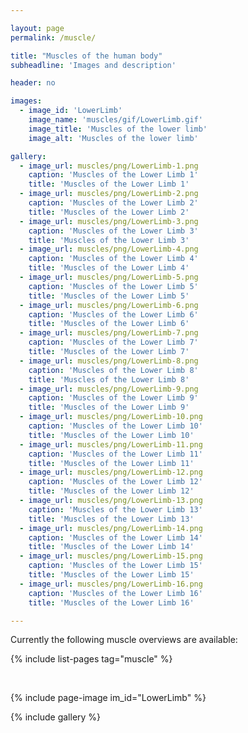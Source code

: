 ```yaml
---

layout: page
permalink: /muscle/

title: "Muscles of the human body"
subheadline: 'Images and description'

header: no

images:
  - image_id: 'LowerLimb'
    image_name: 'muscles/gif/LowerLimb.gif'
    image_title: 'Muscles of the lower limb'
    image_alt: 'Muscles of the lower limb' 

gallery:
  - image_url: muscles/png/LowerLimb-1.png
    caption: 'Muscles of the Lower Limb 1'
    title: 'Muscles of the Lower Limb 1'
  - image_url: muscles/png/LowerLimb-2.png
    caption: 'Muscles of the Lower Limb 2'
    title: 'Muscles of the Lower Limb 2'
  - image_url: muscles/png/LowerLimb-3.png
    caption: 'Muscles of the Lower Limb 3'
    title: 'Muscles of the Lower Limb 3'
  - image_url: muscles/png/LowerLimb-4.png
    caption: 'Muscles of the Lower Limb 4'
    title: 'Muscles of the Lower Limb 4'
  - image_url: muscles/png/LowerLimb-5.png
    caption: 'Muscles of the Lower Limb 5'
    title: 'Muscles of the Lower Limb 5'
  - image_url: muscles/png/LowerLimb-6.png
    caption: 'Muscles of the Lower Limb 6'
    title: 'Muscles of the Lower Limb 6'
  - image_url: muscles/png/LowerLimb-7.png
    caption: 'Muscles of the Lower Limb 7'
    title: 'Muscles of the Lower Limb 7'
  - image_url: muscles/png/LowerLimb-8.png
    caption: 'Muscles of the Lower Limb 8'
    title: 'Muscles of the Lower Limb 8'
  - image_url: muscles/png/LowerLimb-9.png
    caption: 'Muscles of the Lower Limb 9'
    title: 'Muscles of the Lower Limb 9'
  - image_url: muscles/png/LowerLimb-10.png
    caption: 'Muscles of the Lower Limb 10'
    title: 'Muscles of the Lower Limb 10'
  - image_url: muscles/png/LowerLimb-11.png
    caption: 'Muscles of the Lower Limb 11'
    title: 'Muscles of the Lower Limb 11'
  - image_url: muscles/png/LowerLimb-12.png
    caption: 'Muscles of the Lower Limb 12'
    title: 'Muscles of the Lower Limb 12'
  - image_url: muscles/png/LowerLimb-13.png
    caption: 'Muscles of the Lower Limb 13'
    title: 'Muscles of the Lower Limb 13'
  - image_url: muscles/png/LowerLimb-14.png
    caption: 'Muscles of the Lower Limb 14'
    title: 'Muscles of the Lower Limb 14'
  - image_url: muscles/png/LowerLimb-15.png
    caption: 'Muscles of the Lower Limb 15'
    title: 'Muscles of the Lower Limb 15'
  - image_url: muscles/png/LowerLimb-16.png
    caption: 'Muscles of the Lower Limb 16'
    title: 'Muscles of the Lower Limb 16'

---
```


Currently the following muscle overviews are available:

{% include list-pages tag="muscle" %}

</br>

{% include page-image im_id="LowerLimb" %}

{% include gallery %}

